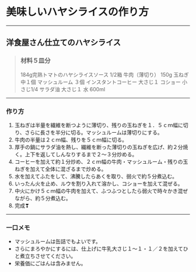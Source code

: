 # 美味しいハヤシライスの作り方
***
## 洋食屋さん仕立てのハヤシライス
>### 材料５皿分
>
>184g完熟トマトのハヤシライスソース	1/2箱
>牛肉（薄切り）	150g
>玉ねぎ	中１個
>マッシュルーム	３個
>インスタントコーヒー	大さじ１
>コショー	小さじ1/4
>サラダ油	大さじ１
>水	600ml

***
### 作り方
1. 玉ねぎは半量を繊維を断つように薄切り、残りの玉ねぎを１．５ｃｍ幅に切り、さらに長さを半分に切る。マッシュルームは薄切りにする。
2. 牛肉の半量は２ｃｍ幅、残りを５ｃｍ幅に切る。
3. 厚手の鍋にサラダ油を熱し、繊維を断った薄切りの玉ねぎを広げ、約２分焼く。上下を返してしんなりするまで２～３分炒める。
4. コーヒーを加えて約１分炒め、２ｃｍ幅の牛肉・マッシュルーム・残りの玉ねぎを加えて全体に混ざるまで炒める。
5. 水を加えてふたをして、沸騰したらあくを取り、弱火で約５分煮込む。
6. いったん火を止め、ルウを割り入れて溶かし、コショーを加えて混ぜる。
7. 中火にかけ５ｃｍ幅の牛肉を加えて、ふつふつとしたら弱火で時々かき混ぜながら、約５分煮込む。
8. 完成❣
***
### 一口メモ
- マッシュルームは缶詰でもよいです。
- さらにまろやかにするには、仕上げに牛乳大さじ１～１・１／２を加えてひと煮立ちさせてください。
- 栄養価にごはんは含みません。